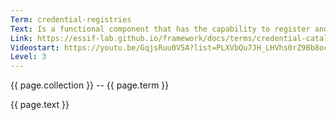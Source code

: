 ```yaml
---
Term: credential-registries
Text: Is a functional component that has the capability to register and advertise the information about Credential Types that their respective Governing Parties have decided to disclose
Link: https://essif-lab.github.io/framework/docs/terms/credential-catalogue
Videostart: https://youtu.be/GqjsRuu0V5A?list=PLXVbQu7JH_LHVhs0rZ9Bb8ocyKlPljkaG&t=55m53s
Level: 3
---
```


{{ page.collection }} -- {{ page.term }}

   {{ page.text }}

